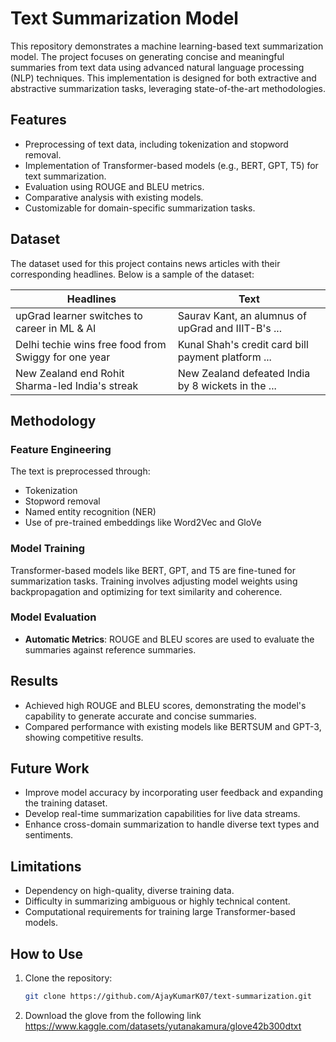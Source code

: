 
# Text Summarization Model

This repository demonstrates a machine learning-based text summarization model. The project focuses on generating concise and meaningful summaries from text data using advanced natural language processing (NLP) techniques. This implementation is designed for both extractive and abstractive summarization tasks, leveraging state-of-the-art methodologies.

## Features

- Preprocessing of text data, including tokenization and stopword removal.
- Implementation of Transformer-based models (e.g., BERT, GPT, T5) for text summarization.
- Evaluation using ROUGE and BLEU metrics.
- Comparative analysis with existing models.
- Customizable for domain-specific summarization tasks.

## Dataset

The dataset used for this project contains news articles with their corresponding headlines. Below is a sample of the dataset:

| Headlines                                           | Text                                                                                  |
|----------------------------------------------------|--------------------------------------------------------------------------------------|
| upGrad learner switches to career in ML & AI       | Saurav Kant, an alumnus of upGrad and IIIT-B's ...                                    |
| Delhi techie wins free food from Swiggy for one year | Kunal Shah's credit card bill payment platform ...                                   |
| New Zealand end Rohit Sharma-led India's streak     | New Zealand defeated India by 8 wickets in the ...                                   |

## Methodology

### Feature Engineering

The text is preprocessed through:
- Tokenization
- Stopword removal
- Named entity recognition (NER)
- Use of pre-trained embeddings like Word2Vec and GloVe

### Model Training

Transformer-based models like BERT, GPT, and T5 are fine-tuned for summarization tasks. Training involves adjusting model weights using backpropagation and optimizing for text similarity and coherence.

### Model Evaluation

- **Automatic Metrics**: ROUGE and BLEU scores are used to evaluate the summaries against reference summaries.

## Results

- Achieved high ROUGE and BLEU scores, demonstrating the model's capability to generate accurate and concise summaries.
- Compared performance with existing models like BERTSUM and GPT-3, showing competitive results.

## Future Work

- Improve model accuracy by incorporating user feedback and expanding the training dataset.
- Develop real-time summarization capabilities for live data streams.
- Enhance cross-domain summarization to handle diverse text types and sentiments.

## Limitations

- Dependency on high-quality, diverse training data.
- Difficulty in summarizing ambiguous or highly technical content.
- Computational requirements for training large Transformer-based models.

## How to Use

1. Clone the repository:
   ```bash
   git clone https://github.com/AjayKumarK07/text-summarization.git
   ```

2.  Download the glove from the following link 
	https://www.kaggle.com/datasets/yutanakamura/glove42b300dtxt
